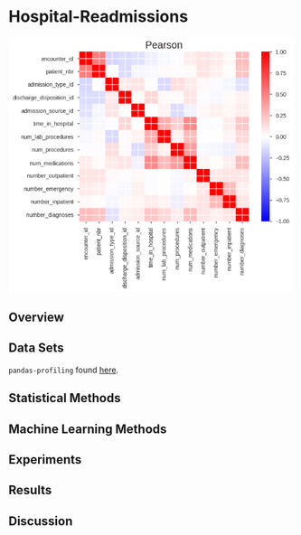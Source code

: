 # Hospital-Readmissions

![Pearson Correlation](Images/pearsoncorrelation.png)

## Overview

## Data Sets

`pandas-profiling` found [here](https://pypi.org/project/pandas-profiling/).

## Statistical Methods

## Machine Learning Methods

## Experiments

## Results

## Discussion
